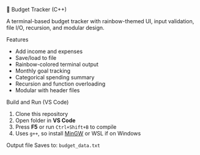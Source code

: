🌈 Budget Tracker (C++)

A terminal-based budget tracker with rainbow-themed UI, input validation, file I/O, recursion, and modular design.

Features
- Add income and expenses
- Save/load to file
- Rainbow-colored terminal output
- Monthly goal tracking
- Categorical spending summary
- Recursion and function overloading
- Modular with header files

Build and Run (VS Code)

1. Clone this repository
2. Open folder in **VS Code**
3. Press **F5** or run `Ctrl+Shift+B` to compile
4. Uses `g++`, so install [MinGW](https://www.mingw-w64.org/) or WSL if on Windows

Output file
Saves to: `budget_data.txt`
